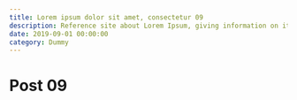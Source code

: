 ```yaml
---
title: Lorem ipsum dolor sit amet, consectetur 09
description: Reference site about Lorem Ipsum, giving information on its origins, as well as a random Lipsum generator.
date: 2019-09-01 00:00:00
category: Dummy
---
```


# Post 09
